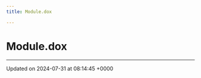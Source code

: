 ```yaml
---
title: Module.dox

---
```


# Module.dox








-------------------------------

Updated on 2024-07-31 at 08:14:45 +0000
